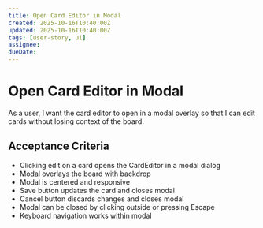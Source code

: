 ```yaml
---
title: Open Card Editor in Modal
created: 2025-10-16T10:40:00Z
updated: 2025-10-16T10:40:00Z
tags: [user-story, ui]
assignee:
dueDate:
---
```


# Open Card Editor in Modal

As a user, I want the card editor to open in a modal overlay so that I can edit cards without losing context of the board.

## Acceptance Criteria

- Clicking edit on a card opens the CardEditor in a modal dialog
- Modal overlays the board with backdrop
- Modal is centered and responsive
- Save button updates the card and closes modal
- Cancel button discards changes and closes modal
- Modal can be closed by clicking outside or pressing Escape
- Keyboard navigation works within modal

